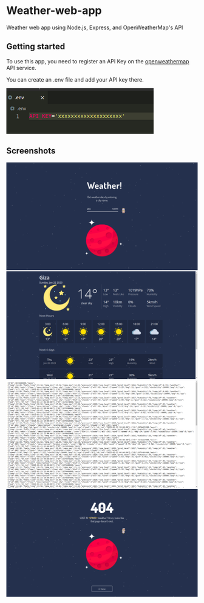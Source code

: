 # Weather-web-app
Weather web app using Node.js, Express, and OpenWeatherMap's API

## Getting started
To use this app, you need to register an API Key on the [openweathermap](https://openweathermap.org/api) API service.


You can create an .env file and add your API key there.

![env](images/env.png)

## Screenshots
![home](images/home.png)
![weather](images/weather.png)
![api](images/api.png)
![404](images/404.png)
